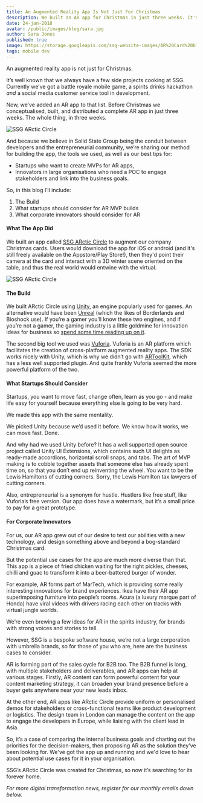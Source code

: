 ```yaml
---
title: An Augmented Reality App Is Not Just For Christmas
description: We built an AR app for Christmas in just three weeks. It's far too fun to just leave in 2017, so here are our tips for startups building AR MVPs, or corporate innovators looking for ground-breaking projects in 2018.
date: 24-jan-2018
avatar: /public/images/blog/sara.jpg
author: Sara Jones
published: true
image: https://storage.googleapis.com/ssg-website-images/AR%20Card%20blog/christmas-1911637_1920.jpg
tags: mobile dev
---
```


An augmented reality app is not just for Christmas.

It’s well known that we always have a few side projects cooking at SSG. Currently we’ve got a battle royale mobile game, a spirits drinks hackathon *and* a social media customer service tool in development.

Now, we’ve added an AR app to that list. Before Christmas we conceptualised, built, and distributed a complete AR app in just three weeks. The whole thing, in three weeks.

![SSG ARctic Circle](https://media.giphy.com/media/l4EoZuZUHgp5stxNC/giphy.gif)

And because we believe in Solid State Group being the conduit between developers and the entrepreneurial community, we’re sharing our method for building the app, the tools we used, as well as our best tips for:

- Startups who want to create MVPs for AR apps,
- Innovators in large organisations who need a POC to engage stakeholders and link into the business goals.

So, in this blog I’ll include:

1. The Build
2. What startups should consider for AR MVP builds
3. What corporate innovators should consider for AR

#### What The App Did

We built an app called [SSG ARctic Circle](https://play.google.com/store/apps/details?id=com.solidstategroup.arcticcircle&hl=en_GB) to augment our company Christmas cards. Users would download the app for iOS or android (and it's still freely available on the Appstore/Play Store!), then they'd point their camera at the card and interact with a 3D winter scene oriented on the table, and thus the real world would entwine with the virtual.

![SSG ARctic Circle](https://media.giphy.com/media/26Ff96M3PxQlf5uIU/giphy.gif)

#### The Build

We built ARctic Circle using [Unity](https://unity3d.com/), an engine popularly used for games. An alternative would have been [Unreal](https://www.unrealengine.com/en-US/what-is-unreal-engine-4) (which the likes of Borderlands and Bioshock use). If you’re a gamer you’ll know these two engines, and if you’re not a gamer, the gaming industry is a little goldmine for innovation ideas for business so [spend some time reading up on it](https://www.solidstategroup.com/2017/09/11/2017/What-The-Gaming-Industry-Can-Teach-Corporates-About-Strategy-Security-and-Digital-Transformation/).

The second big tool we used was [Vuforia](https://www.vuforia.com/). Vuforia is an AR platform which facilitates the creation of cross-platform augmented reality apps. The SDK works nicely with Unity, which is why we didn’t go with [ARToolKit](https://www.artoolkit.org/), which has a less well supported plugin. And quite frankly Vuforia seemed the more powerful platform of the two.

#### What Startups Should Consider

Startups, you want to move fast, change often, learn as you go - and make life easy for yourself because everything else is going to be very hard.

We made this app with the same mentality.

We picked Unity because we’d used it before. We know how it works, we can move fast. Done.

And why had we used Unity before? It has a well supported open source project called Unity UI Extensions, which contains such UI delights as ready-made accordions, horizontal scroll snaps, and tabs. The art of MVP making is to cobble together assets that someone else has already spent time on, so that you don’t end up reinventing the wheel. You want to be the Lewis Hamiltons of cutting corners. Sorry, the Lewis Hamilton tax lawyers of cutting corners.

Also, entrepreneurial is a synonym for hustle. Hustlers like free stuff, like Vuforia’s free version. Our app does have a watermark, but it’s a small price to pay for a great prototype.

#### For Corporate Innovators

For us, our AR app grew out of our desire to test our abilities with a new technology, and design something above and beyond a bog-standard Christmas card.

But the potential use cases for the app are much more diverse than that. This app is a piece of fried chicken waiting for the right pickles, cheeses, chilli and guac to transform it into a beer-battered burger of wonder.

For example, AR forms part of MarTech, which is providing some really interesting innovations for brand experiences. Ikea have their AR app superimposing furniture into people’s rooms. Acura (a luxury marque part of Honda) have viral videos with drivers racing each other on tracks with virtual jungle worlds.

We’re even brewing a few ideas for AR in the spirits industry, for brands with strong voices and stories to tell.

However, SSG is a bespoke software house, we’re not a large corporation with umbrella brands, so for those of you who are, here are the business cases to consider.

AR is forming part of the sales cycle for B2B too. The B2B funnel is long, with multiple stakeholders and deliverables, and AR apps can help at various stages. Firstly, AR content can form powerful content for your content marketing strategy, it can broaden your brand presence before a buyer gets anywhere near your new leads inbox.

At the other end, AR apps like ARctic Circle provide uniform or personalised demos for stakeholders or cross-functional teams like product development or logistics. The design  team in London can manage the content on the app to engage the developers in Europe, while liaising with the client lead in Asia.

So, it’s a case of comparing the internal business goals and charting out the priorities for the decision-makers, then proposing AR as the solution they’ve been looking for. We've got the app up and running and we'd love to hear about potential use cases for it in your organisation.

SSG’s ARctic Circle was created for Christmas, so now it’s searching for its forever home.

*For more digital transformation news, register for our monthly emails down below.*

